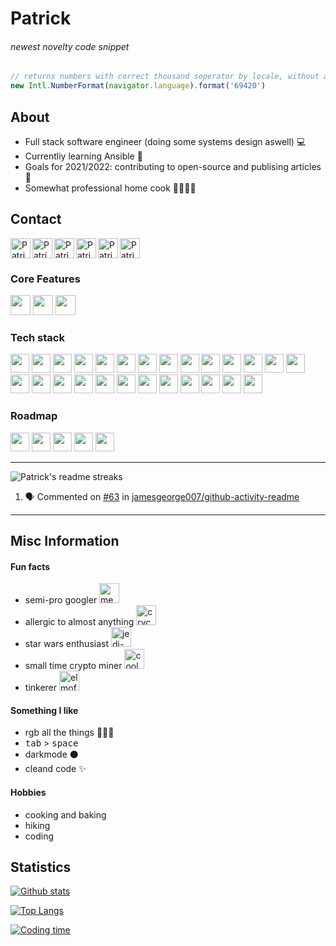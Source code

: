 # Patrick 

###### newest novelty code snippet
```typescript
// returns numbers with correct thousand seperator by locale, without any checks
new Intl.NumberFormat(navigator.language).format('69420')
```

## About
- Full stack software engineer (doing some systems design aswell) 💻
- Currentliy learning Ansible 📖 
- Goals for 2021/2022: contributing to open-source and publising articles 📄 
- Somewhat professional home cook 🍔🍝🍲🍛

## Contact

<p align="left">

[<img align="left" height="32" alt="Patrick Pfenning | Instagram" src="https://unpkg.com/simple-icons@v5/icons/instagram.svg" />][instagram]
[<img align="left" height="32" alt="Patrick Pfenning | Github" src="https://unpkg.com/simple-icons@v5/icons/github.svg" />][github]
[<img align="left" height="32" alt="Patrick Pfenning | Twitter" src="https://unpkg.com/simple-icons@v5/icons/twitter.svg" />][twitter]
[<img align="left" height="32" alt="Patrick Pfenning | Codepen" src="https://unpkg.com/simple-icons@v5/icons/codepen.svg" />][codepen]
[<img align="left" height="32" alt="Patrick Pfenning | LinkedIn" src="https://unpkg.com/simple-icons@v5/icons/linkedin.svg" />][linkedin]
[<img alt="Patrick Pfenning | Spotify" src="https://unpkg.com/simple-icons@5.12.0/icons/spotify.svg" height="32" />][drop-the-base-501]
</p>



### Core Features
<p align="left">
<img src="https://img.shields.io/badge/angular-DD0031?logo=angular&style=for-the-badge&logoColor=white" height="32" />
<img src="https://img.shields.io/badge/typescript-2d79c7?logo=typescript&style=for-the-badge&logoColor=white" height="32" />
<img src="https://img.shields.io/badge/RxJS-B7178C?logo=ReactiveX&style=for-the-badge&logoColor=white" height="32" />
</p>

### Tech stack
<p align="left">
<img src="https://img.shields.io/badge/javascript-f7df1e?logo=javascript&style=for-the-badge&logoColor=black" height="30" />
<img src="https://img.shields.io/badge/html-E34F26?logo=html5&style=for-the-badge&logoColor=white" height="30" />
<img src="https://img.shields.io/badge/css-1572B6?logo=css3&style=for-the-badge" height="30" />

<img src="https://img.shields.io/badge/sass-CC6699?logo=sass&style=for-the-badge&logoColor=white" height="30" />
<img src="https://img.shields.io/badge/nodejs-339933?logo=Node.js&style=for-the-badge&logoColor=white" height="30" />
<img src="https://img.shields.io/badge/django-092E20?logo=django&style=for-the-badge&logoColor=white" height="30" />
<img src="https://img.shields.io/badge/python-3776AB?logo=python&style=for-the-badge&logoColor=white" height="30" />

<img src="https://img.shields.io/badge/php-777BB4?logo=php&style=for-the-badge&logoColor=white" height="30" />
<img src="https://img.shields.io/badge/nestjs-E0234E?logo=nestjs&style=for-the-badge&logoColor=white" height="30" />

<img src="https://img.shields.io/badge/Material%20Design-757575?logo=Material%20Design&style=for-the-badge&logoColor=white" height="30" />
<img src="https://img.shields.io/badge/MongoDB-47A248?logo=MongoDB&style=for-the-badge&logoColor=white" height="30" />
<img src="https://img.shields.io/badge/MySQL-4479A1?logo=MySQL&style=for-the-badge&logoColor=white" height="30" />
<img src="https://img.shields.io/badge/MQTT-3C5280?logo=Eclipse Mosquitto&style=for-the-badge&logoColor=white" height="30" />
<img src="https://img.shields.io/badge/ubuntu-E95420?logo=Ubuntu&style=for-the-badge&logoColor=white" height="30" />
<img src="https://img.shields.io/badge/Kali%20Linux-557C94?logo=KaliLinux&style=for-the-badge&logoColor=white" height="30" />
<img src="https://img.shields.io/badge/windows-0078D6?logo=Windows&style=for-the-badge" height="30" />
<img src="https://img.shields.io/badge/windows%20terminal-4D4D4D?logo=WindowsTerminal&&style=for-the-badge" height="30" />
<img src="https://img.shields.io/badge/gitlab-FCA121?logo=gitlab&style=for-the-badge&logoColor=ffffff" height="30" />
<img src="https://img.shields.io/badge/git-F05032?logo=git&style=for-the-badge&logoColor=white" height="30" />
<img src="https://img.shields.io/badge/docker-2496ED?logo=docker&style=for-the-badge&logoColor=white" height="30" />

<img src="https://img.shields.io/badge/ansible-EE0000?logo=ansible&style=for-the-badge&logoColor=white" height="30" />

<img src="https://img.shields.io/badge/vagrant-1868F2?logo=vagrant&style=for-the-badge&logoColor=white" height="30" />
<img src="https://img.shields.io/badge/hetzner-D50C2D?logo=Hetzner&style=for-the-badge&logoColor=white" height="30" />
<img src="https://img.shields.io/badge/slack-4A154B?logo=Slack&style=for-the-badge&logoColor=white" height="30" />
<img src="https://img.shields.io/badge/JetBrains-000000?logo=JetBrains&style=for-the-badge&logoColor=white" height="30" />
<img src="https://img.shields.io/badge/VC%20Code-007ACC?logo=VisualStudioCode&style=for-the-badge&logoColor=white" height="30" />
</p>

### Roadmap
<p align="left">
 <img src="https://img.shields.io/badge/firebase-d5d5d5?logo=Firebase&style=for-the-badge&logoColor=FFCA28" height="30" />
<img src="https://img.shields.io/badge/WebAssembly-d5d5d5?logo=WebAssembly&style=for-the-badge&logoColor=654FF0" height="30" />
<img src="https://img.shields.io/badge/Kubernetes-d5d5d5?logo=Kubernetes&style=for-the-badge&logoColor=326CE5" height="30" />
<img src="https://img.shields.io/badge/Terraform-d5d5d5?logo=Terraform&style=for-the-badge&logoColor=7B42BC" height="30" />
<img src="https://img.shields.io/badge/.NET-d5d5d5?logo=.NET&style=for-the-badge&logoColor=512BD4" height="30" />
</p>




---
<p align="left">

<img src="https://github-readme-streak-stats.herokuapp.com/?user=ppfenning92&theme=tokyonight_duo&hide_border=true&background=00303D&stroke=D4D5D8&fire=8C2E4E&ring=8C2E4E&currStreakNum=F374AE&currStreakLabel=F374AE&dates=D4D5D8&sideNums=F374AE&sideLabels=F374AE" alt="Patrick's readme streaks" />

<!--START_SECTION:activity-->
1. 🗣 Commented on [#63](https://github.com/jamesgeorge007/github-activity-readme/issues/63) in [jamesgeorge007/github-activity-readme](https://github.com/jamesgeorge007/github-activity-readme)
<!--END_SECTION:activity-->
</p>

---


## Misc Information

#### Fun facts
- semi-pro googler <img src="https://emojis.slackmojis.com/emojis/images/1600706728/10521/meow_code.gif?1600706728" alt="meao code" height="32"/>
- allergic to almost anything <img src="https://emojis.slackmojis.com/emojis/images/1580857116/7692/crycat.png?1580857116" alt="crycat" height="32">
- star wars enthusiast <img src="https://emojis.slackmojis.com/emojis/images/1597609867/10093/jedi_parrot.gif?1597609867" alt="jedi-parrot" height="32" />
- small time crypto miner <img src="https://emojis.slackmojis.com/emojis/images/1520808873/3643/cool-doge.gif?1520808873" alt="cool doge"   height="32"/>
- tinkerer <img src="https://emojis.slackmojis.com/emojis/images/1579644131/7581/elmofire.gif?1579644131" alt="elmofire" height="32"/>

#### Something I like
- rgb all the things 🧡💚💙 
- <kbd>tab</kbd> > <kbd>space</kbd>
- darkmode ⚫ 
- cleand code ✨ 

#### Hobbies
- cooking and baking 
- hiking 
- coding





## Statistics

[![Github stats](https://github-readme-stats.vercel.app/api?username=ppfenning92&bg_color=-10,8C2E4E,00303D&text_color=D4D5D8&icon_color=D4D5D8&title_color=D4D5D8&hide_border=true&show_icons=true&count_private=true&line_height=32&custom_title=Github%20statistics)][github]

[![Top Langs](https://github-readme-stats.vercel.app/api/top-langs/?username=ppfenning92&bg_color=10,8C2E4E,00303D&text_color=D4D5D8&icon_color=D4D5D8&title_color=D4D5D8&hide_border=true&langs_count=10)][github]

[![Coding time](https://github-readme-stats.vercel.app/api/wakatime?username=ppfenning92&bg_color=-20,00303D,8C2E4E&text_color=D4D5D8&icon_color=D4D5D8&hide_border=true&title_color=D4D5D8&layout=compact&langs_count=10&custom_title=Time%20in%20the%20zone)][wakatime]





<!-- 
<img align="center" src="https://page-views.glitch.me/badge?page_id=ppfenning92.ppfenning92"> -->

[instagram]: https://www.instagram.com/ppfenning92
[linkedin]: https://www.linkedin.com/in/patrickpfenning/
[codepen]: https://codepen.io/patrickpfenning
[github]: https://github.com/ppfenning92
[twitter]: https://twitter.com/PPfenning92
[wakatime]: https://wakatime.com/@ppfenning92

[drop-the-base-501]: https://open.spotify.com/playlist/4W9npaPJqXFGSljuCclbN9?si=8f0378b184f44e7b
